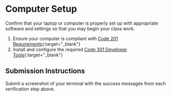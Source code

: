 # Computer Setup

Confirm that your laptop or computer is properly set up with appropriate software and settings so that you may begin your class work.

1. Ensure your computer is compliant with [Code 201 Requirements](https://codefellows.github.io/setup-guide){:target="_blank"}
1. Install and configure the required [Code 301 Developer Tools](https://codefellows.github.io/setup-guide/code-301){:target="_blank"}

## Submission Instructions

Submit a screenshot of your terminal with the success messages from each verification step above.
